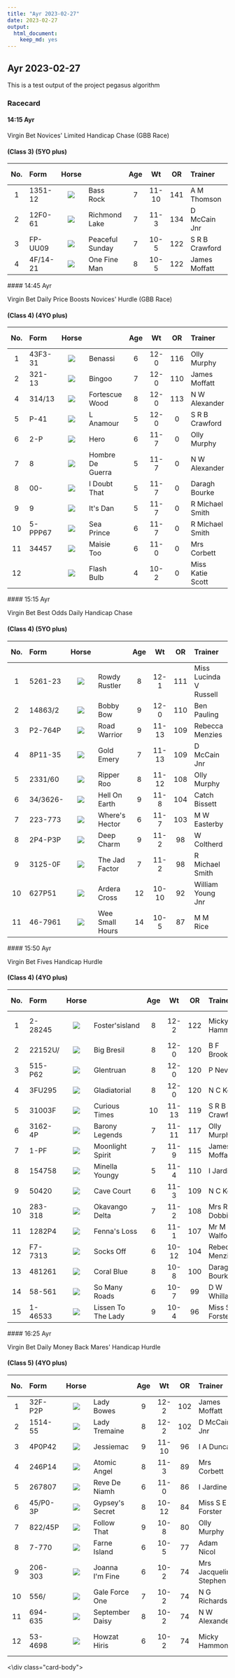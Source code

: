 ```yaml
---
title: "Ayr 2023-02-27"
date: 2023-02-27 
output:
  html_document:
    keep_md: yes
---
```





## Ayr 2023-02-27

This is a test output of the project pegasus algorithm

### Racecard 
<div class="card-body">



####  14:15 Ayr 

Virgin Bet Novices' Limited Handicap Chase (GBB Race) 

#### (Class 3) (5YO plus) 

<table class="racecard table table-hover" style="width: auto !important; margin-left: auto; margin-right: auto;">
 <thead>
  <tr>
   <th style="text-align:center;"> No. </th>
   <th style="text-align:left;"> Form </th>
   <th style="text-align:center;"> Horse </th>
   <th style="text-align:left;">  </th>
   <th style="text-align:center;"> Age </th>
   <th style="text-align:center;"> Wt </th>
   <th style="text-align:center;"> OR </th>
   <th style="text-align:left;"> Trainer </th>
   <th style="text-align:left;"> Jockey </th>
   <th style="text-align:center;"> VDW </th>
   <th style="text-align:center;"> Alt VDW </th>
   <th style="text-align:left;"> Pred Score </th>
   <th style="text-align:center;"> Predicted Position </th>
   <th style="text-align:center;"> Win % </th>
  </tr>
 </thead>
<tbody>
  <tr>
   <td style="text-align:center;width: 65px; "> 1 </td>
   <td style="text-align:left;"> 1351-12 </td>
   <td style="text-align:center;width: 40px; ">  <html><body><img src="https://www.attheraces.com/images/silks/20230227/20230227ayr141501.png?v=2"></body></html>
</td>
   <td style="text-align:left;"> Bass Rock </td>
   <td style="text-align:center;"> 7 </td>
   <td style="text-align:center;"> 11-10 </td>
   <td style="text-align:center;"> 141 </td>
   <td style="text-align:left;"> A M Thomson </td>
   <td style="text-align:left;"> Ryan Mania </td>
   <td style="text-align:center;"> 4 </td>
   <td style="text-align:center;"> 0.58 </td>
   <td style="text-align:left;"> -1.346 </td>
   <td style="text-align:center;"> 3 </td>
   <td style="text-align:center;"> 0.01 </td>
  </tr>
  <tr>
   <td style="text-align:center;width: 65px; "> 2 </td>
   <td style="text-align:left;"> 12F0-61 </td>
   <td style="text-align:center;width: 40px; ">  <html><body><img src="https://www.attheraces.com/images/silks/20230227/20230227ayr141502.png?v=2"></body></html>
</td>
   <td style="text-align:left;"> Richmond Lake </td>
   <td style="text-align:center;"> 7 </td>
   <td style="text-align:center;"> 11-3 </td>
   <td style="text-align:center;"> 134 </td>
   <td style="text-align:left;"> D McCain Jnr </td>
   <td style="text-align:left;"> B S Hughes </td>
   <td style="text-align:center;"> 17 </td>
   <td style="text-align:center;"> 1.46 </td>
   <td style="text-align:left;"> -0.372 </td>
   <td style="text-align:center;"> 4 </td>
   <td style="text-align:center;"> 0.23 </td>
  </tr>
  <tr>
   <td style="text-align:center;width: 65px; "> 3 </td>
   <td style="text-align:left;"> FP-UU09 </td>
   <td style="text-align:center;width: 40px; ">  <html><body><img src="https://www.attheraces.com/images/silks/20230227/20230227ayr141503.png?v=2"></body></html>
</td>
   <td style="text-align:left;"> Peaceful Sunday </td>
   <td style="text-align:center;"> 7 </td>
   <td style="text-align:center;"> 10-5 </td>
   <td style="text-align:center;"> 122 </td>
   <td style="text-align:left;"> S R B Crawford </td>
   <td style="text-align:left;"> Sam Ewing </td>
   <td style="text-align:center;"> 29 </td>
   <td style="text-align:center;"> 4.24 </td>
   <td style="text-align:left;"> -1.529 </td>
   <td style="text-align:center;"> 2 </td>
   <td style="text-align:center;"> 0.36 </td>
  </tr>
  <tr>
   <td style="text-align:center;width: 65px; "> 4 </td>
   <td style="text-align:left;"> 4F/14-21 </td>
   <td style="text-align:center;width: 40px; ">  <html><body><img src="https://www.attheraces.com/images/silks/20230227/20230227ayr141504.png?v=2"></body></html>
</td>
   <td style="text-align:left;"> One Fine Man </td>
   <td style="text-align:center;"> 8 </td>
   <td style="text-align:center;"> 10-5 </td>
   <td style="text-align:center;"> 122 </td>
   <td style="text-align:left;"> James Moffatt </td>
   <td style="text-align:left;"> Charlotte Jones </td>
   <td style="text-align:center;"> 7 </td>
   <td style="text-align:center;"> 0.90 </td>
   <td style="text-align:left;"> -1.618 </td>
   <td style="text-align:center;"> 1 </td>
   <td style="text-align:center;"> 0.40 </td>
  </tr>
</tbody>
</table>
####  14:45 Ayr 

Virgin Bet Daily Price Boosts Novices' Hurdle (GBB Race) 

#### (Class 4) (4YO plus) 

<table class="racecard table table-hover" style="width: auto !important; margin-left: auto; margin-right: auto;">
 <thead>
  <tr>
   <th style="text-align:center;"> No. </th>
   <th style="text-align:left;"> Form </th>
   <th style="text-align:center;"> Horse </th>
   <th style="text-align:left;">  </th>
   <th style="text-align:center;"> Age </th>
   <th style="text-align:center;"> Wt </th>
   <th style="text-align:center;"> OR </th>
   <th style="text-align:left;"> Trainer </th>
   <th style="text-align:left;"> Jockey </th>
   <th style="text-align:center;"> VDW </th>
   <th style="text-align:center;"> Alt VDW </th>
   <th style="text-align:left;"> Pred Score </th>
   <th style="text-align:center;"> Predicted Position </th>
   <th style="text-align:center;"> Win % </th>
  </tr>
 </thead>
<tbody>
  <tr>
   <td style="text-align:center;width: 65px; "> 1 </td>
   <td style="text-align:left;"> 43F3-31 </td>
   <td style="text-align:center;width: 40px; ">  <html><body><img src="https://www.attheraces.com/images/silks/20230227/20230227ayr144501.png?v=2"></body></html>
</td>
   <td style="text-align:left;"> Benassi </td>
   <td style="text-align:center;"> 6 </td>
   <td style="text-align:center;"> 12-0 </td>
   <td style="text-align:center;"> 116 </td>
   <td style="text-align:left;"> Olly Murphy </td>
   <td style="text-align:left;"> Fergus Gregory </td>
   <td style="text-align:center;"> 7 </td>
   <td style="text-align:center;"> 4.89 </td>
   <td style="text-align:left;"> -4.012 </td>
   <td style="text-align:center;"> 1 </td>
   <td style="text-align:center;"> 0.59 </td>
  </tr>
  <tr>
   <td style="text-align:center;width: 65px; "> 2 </td>
   <td style="text-align:left;"> 321-13 </td>
   <td style="text-align:center;width: 40px; ">  <html><body><img src="https://www.attheraces.com/images/silks/20230227/20230227ayr144502.png?v=2"></body></html>
</td>
   <td style="text-align:left;"> Bingoo </td>
   <td style="text-align:center;"> 7 </td>
   <td style="text-align:center;"> 12-0 </td>
   <td style="text-align:center;"> 110 </td>
   <td style="text-align:left;"> James Moffatt </td>
   <td style="text-align:left;"> Charlotte Jones </td>
   <td style="text-align:center;"> 5 </td>
   <td style="text-align:center;"> 1.30 </td>
   <td style="text-align:left;"> -3.582 </td>
   <td style="text-align:center;"> 2 </td>
   <td style="text-align:center;"> 0.29 </td>
  </tr>
  <tr>
   <td style="text-align:center;width: 65px; "> 4 </td>
   <td style="text-align:left;"> 314/13 </td>
   <td style="text-align:center;width: 40px; ">  <html><body><img src="https://www.attheraces.com/images/silks/20230227/20230227ayr144504.png?v=2"></body></html>
</td>
   <td style="text-align:left;"> Fortescue Wood </td>
   <td style="text-align:center;"> 8 </td>
   <td style="text-align:center;"> 12-0 </td>
   <td style="text-align:center;"> 113 </td>
   <td style="text-align:left;"> N W Alexander </td>
   <td style="text-align:left;"> Bruce Lynn </td>
   <td style="text-align:center;"> 8 </td>
   <td style="text-align:center;"> 2.06 </td>
   <td style="text-align:left;"> -2.352 </td>
   <td style="text-align:center;"> 7 </td>
   <td style="text-align:center;"> 0.00 </td>
  </tr>
  <tr>
   <td style="text-align:center;width: 65px; "> 5 </td>
   <td style="text-align:left;"> P-41 </td>
   <td style="text-align:center;width: 40px; ">  <html><body><img src="https://www.attheraces.com/images/silks/20230227/20230227ayr144505.png?v=2"></body></html>
</td>
   <td style="text-align:left;"> L Anamour </td>
   <td style="text-align:center;"> 5 </td>
   <td style="text-align:center;"> 12-0 </td>
   <td style="text-align:center;"> 0 </td>
   <td style="text-align:left;"> S R B Crawford </td>
   <td style="text-align:left;"> D A Jacob </td>
   <td style="text-align:center;"> 15 </td>
   <td style="text-align:center;"> 8.40 </td>
   <td style="text-align:left;"> -3.288 </td>
   <td style="text-align:center;"> 3 </td>
   <td style="text-align:center;"> 0.09 </td>
  </tr>
  <tr>
   <td style="text-align:center;width: 65px; "> 6 </td>
   <td style="text-align:left;"> 2-P </td>
   <td style="text-align:center;width: 40px; ">  <html><body><img src="https://www.attheraces.com/images/silks/20230227/20230227ayr144506.png?v=2"></body></html>
</td>
   <td style="text-align:left;"> Hero </td>
   <td style="text-align:center;"> 6 </td>
   <td style="text-align:center;"> 11-7 </td>
   <td style="text-align:center;"> 0 </td>
   <td style="text-align:left;"> Olly Murphy </td>
   <td style="text-align:left;"> S Bowen </td>
   <td style="text-align:center;"> 18 </td>
   <td style="text-align:center;"> 4.03 </td>
   <td style="text-align:left;"> -3.127 </td>
   <td style="text-align:center;"> 4 </td>
   <td style="text-align:center;"> 0.00 </td>
  </tr>
  <tr>
   <td style="text-align:center;width: 65px; "> 7 </td>
   <td style="text-align:left;"> 8 </td>
   <td style="text-align:center;width: 40px; ">  <html><body><img src="https://www.attheraces.com/images/silks/20230227/20230227ayr144507.png?v=2"></body></html>
</td>
   <td style="text-align:left;"> Hombre De Guerra </td>
   <td style="text-align:center;"> 5 </td>
   <td style="text-align:center;"> 11-7 </td>
   <td style="text-align:center;"> 0 </td>
   <td style="text-align:left;"> N W Alexander </td>
   <td style="text-align:left;"> C O'Farrell </td>
   <td style="text-align:center;"> 24 </td>
   <td style="text-align:center;"> 3.67 </td>
   <td style="text-align:left;"> -1.367 </td>
   <td style="text-align:center;"> 10 </td>
   <td style="text-align:center;"> 0.00 </td>
  </tr>
  <tr>
   <td style="text-align:center;width: 65px; "> 8 </td>
   <td style="text-align:left;"> 00- </td>
   <td style="text-align:center;width: 40px; ">  <html><body><img src="https://www.attheraces.com/images/silks/20230227/20230227ayr144508.png?v=2"></body></html>
</td>
   <td style="text-align:left;"> I Doubt That </td>
   <td style="text-align:center;"> 5 </td>
   <td style="text-align:center;"> 11-7 </td>
   <td style="text-align:center;"> 0 </td>
   <td style="text-align:left;"> Daragh Bourke </td>
   <td style="text-align:left;"> Craig Nichol </td>
   <td style="text-align:center;"> 30 </td>
   <td style="text-align:center;"> 2.76 </td>
   <td style="text-align:left;"> -2.725 </td>
   <td style="text-align:center;"> 5 </td>
   <td style="text-align:center;"> 0.00 </td>
  </tr>
  <tr>
   <td style="text-align:center;width: 65px; "> 9 </td>
   <td style="text-align:left;"> 9 </td>
   <td style="text-align:center;width: 40px; ">  <html><body><img src="https://www.attheraces.com/images/silks/20230227/20230227ayr144509.png?v=2"></body></html>
</td>
   <td style="text-align:left;"> It's Dan </td>
   <td style="text-align:center;"> 5 </td>
   <td style="text-align:center;"> 11-7 </td>
   <td style="text-align:center;"> 0 </td>
   <td style="text-align:left;"> R Michael Smith </td>
   <td style="text-align:left;"> Ryan Mania </td>
   <td style="text-align:center;"> 27 </td>
   <td style="text-align:center;"> 3.41 </td>
   <td style="text-align:left;"> -2.606 </td>
   <td style="text-align:center;"> 6 </td>
   <td style="text-align:center;"> 0.03 </td>
  </tr>
  <tr>
   <td style="text-align:center;width: 65px; "> 10 </td>
   <td style="text-align:left;"> 5-PPP67 </td>
   <td style="text-align:center;width: 40px; ">  <html><body><img src="https://www.attheraces.com/images/silks/20230227/20230227ayr144510.png?v=2"></body></html>
</td>
   <td style="text-align:left;"> Sea Prince </td>
   <td style="text-align:center;"> 6 </td>
   <td style="text-align:center;"> 11-7 </td>
   <td style="text-align:center;"> 0 </td>
   <td style="text-align:left;"> R Michael Smith </td>
   <td style="text-align:left;"> William Shanahan </td>
   <td style="text-align:center;"> 23 </td>
   <td style="text-align:center;"> 16.79 </td>
   <td style="text-align:left;"> -1.777 </td>
   <td style="text-align:center;"> 8 </td>
   <td style="text-align:center;"> 0.00 </td>
  </tr>
  <tr>
   <td style="text-align:center;width: 65px; "> 11 </td>
   <td style="text-align:left;"> 34457 </td>
   <td style="text-align:center;width: 40px; ">  <html><body><img src="https://www.attheraces.com/images/silks/20230227/20230227ayr144511.png?v=2"></body></html>
</td>
   <td style="text-align:left;"> Maisie Too </td>
   <td style="text-align:center;"> 6 </td>
   <td style="text-align:center;"> 11-0 </td>
   <td style="text-align:center;"> 0 </td>
   <td style="text-align:left;"> Mrs Corbett </td>
   <td style="text-align:left;"> D B Hurst </td>
   <td style="text-align:center;"> 16 </td>
   <td style="text-align:center;"> 4.81 </td>
   <td style="text-align:left;"> -1.468 </td>
   <td style="text-align:center;"> 9 </td>
   <td style="text-align:center;"> 0.00 </td>
  </tr>
  <tr>
   <td style="text-align:center;width: 65px; "> 12 </td>
   <td style="text-align:left;">  </td>
   <td style="text-align:center;width: 40px; ">  <html><body><img src="https://www.attheraces.com/images/silks/20230227/20230227ayr144512.png?v=2"></body></html>
</td>
   <td style="text-align:left;"> Flash Bulb </td>
   <td style="text-align:center;"> 4 </td>
   <td style="text-align:center;"> 10-2 </td>
   <td style="text-align:center;"> 0 </td>
   <td style="text-align:left;"> Miss Katie Scott </td>
   <td style="text-align:left;"> S Mulqueen </td>
   <td style="text-align:center;"> 100 </td>
   <td style="text-align:center;"> 3.12 </td>
   <td style="text-align:left;"> -0.930 </td>
   <td style="text-align:center;"> 11 </td>
   <td style="text-align:center;"> 0.00 </td>
  </tr>
</tbody>
</table>
####  15:15 Ayr 

Virgin Bet Best Odds Daily Handicap Chase 

#### (Class 4) (5YO plus) 

<table class="racecard table table-hover" style="width: auto !important; margin-left: auto; margin-right: auto;">
 <thead>
  <tr>
   <th style="text-align:center;"> No. </th>
   <th style="text-align:left;"> Form </th>
   <th style="text-align:center;"> Horse </th>
   <th style="text-align:left;">  </th>
   <th style="text-align:center;"> Age </th>
   <th style="text-align:center;"> Wt </th>
   <th style="text-align:center;"> OR </th>
   <th style="text-align:left;"> Trainer </th>
   <th style="text-align:left;"> Jockey </th>
   <th style="text-align:center;"> VDW </th>
   <th style="text-align:center;"> Alt VDW </th>
   <th style="text-align:left;"> Pred Score </th>
   <th style="text-align:center;"> Predicted Position </th>
   <th style="text-align:center;"> Win % </th>
  </tr>
 </thead>
<tbody>
  <tr>
   <td style="text-align:center;width: 65px; "> 1 </td>
   <td style="text-align:left;"> 5261-23 </td>
   <td style="text-align:center;width: 40px; ">  <html><body><img src="https://www.attheraces.com/images/silks/20230227/20230227ayr151501.png?v=2"></body></html>
</td>
   <td style="text-align:left;"> Rowdy Rustler </td>
   <td style="text-align:center;"> 8 </td>
   <td style="text-align:center;"> 12-1 </td>
   <td style="text-align:center;"> 111 </td>
   <td style="text-align:left;"> Miss Lucinda V Russell </td>
   <td style="text-align:left;"> D R Fox </td>
   <td style="text-align:center;"> 6 </td>
   <td style="text-align:center;"> 0.99 </td>
   <td style="text-align:left;"> -1.458 </td>
   <td style="text-align:center;"> 7 </td>
   <td style="text-align:center;"> 0.10 </td>
  </tr>
  <tr>
   <td style="text-align:center;width: 65px; "> 2 </td>
   <td style="text-align:left;"> 14863/2 </td>
   <td style="text-align:center;width: 40px; ">  <html><body><img src="https://www.attheraces.com/images/silks/20230227/20230227ayr151502.png?v=2"></body></html>
</td>
   <td style="text-align:left;"> Bobby Bow </td>
   <td style="text-align:center;"> 9 </td>
   <td style="text-align:center;"> 12-0 </td>
   <td style="text-align:center;"> 110 </td>
   <td style="text-align:left;"> Ben Pauling </td>
   <td style="text-align:left;"> Luca Morgan </td>
   <td style="text-align:center;"> 11 </td>
   <td style="text-align:center;"> 2.91 </td>
   <td style="text-align:left;"> -1.147 </td>
   <td style="text-align:center;"> 8 </td>
   <td style="text-align:center;"> 0.11 </td>
  </tr>
  <tr>
   <td style="text-align:center;width: 65px; "> 3 </td>
   <td style="text-align:left;"> P2-764P </td>
   <td style="text-align:center;width: 40px; ">  <html><body><img src="https://www.attheraces.com/images/silks/20230227/20230227ayr151503.png?v=2"></body></html>
</td>
   <td style="text-align:left;"> Road Warrior </td>
   <td style="text-align:center;"> 9 </td>
   <td style="text-align:center;"> 11-13 </td>
   <td style="text-align:center;"> 109 </td>
   <td style="text-align:left;"> Rebecca Menzies </td>
   <td style="text-align:left;"> Ross Chapman </td>
   <td style="text-align:center;"> 20 </td>
   <td style="text-align:center;"> 2.08 </td>
   <td style="text-align:left;"> -0.732 </td>
   <td style="text-align:center;"> 9 </td>
   <td style="text-align:center;"> 0.00 </td>
  </tr>
  <tr>
   <td style="text-align:center;width: 65px; "> 4 </td>
   <td style="text-align:left;"> 8P11-35 </td>
   <td style="text-align:center;width: 40px; ">  <html><body><img src="https://www.attheraces.com/images/silks/20230227/20230227ayr151504.png?v=2"></body></html>
</td>
   <td style="text-align:left;"> Gold Emery </td>
   <td style="text-align:center;"> 7 </td>
   <td style="text-align:center;"> 11-13 </td>
   <td style="text-align:center;"> 109 </td>
   <td style="text-align:left;"> D McCain Jnr </td>
   <td style="text-align:left;"> B S Hughes </td>
   <td style="text-align:center;"> 9 </td>
   <td style="text-align:center;"> 1.56 </td>
   <td style="text-align:left;"> -1.580 </td>
   <td style="text-align:center;"> 6 </td>
   <td style="text-align:center;"> 0.00 </td>
  </tr>
  <tr>
   <td style="text-align:center;width: 65px; "> 5 </td>
   <td style="text-align:left;"> 2331/60 </td>
   <td style="text-align:center;width: 40px; ">  <html><body><img src="https://www.attheraces.com/images/silks/20230227/20230227ayr151505.png?v=2"></body></html>
</td>
   <td style="text-align:left;"> Ripper Roo </td>
   <td style="text-align:center;"> 8 </td>
   <td style="text-align:center;"> 11-12 </td>
   <td style="text-align:center;"> 108 </td>
   <td style="text-align:left;"> Olly Murphy </td>
   <td style="text-align:left;"> S Bowen </td>
   <td style="text-align:center;"> 17 </td>
   <td style="text-align:center;"> 2.17 </td>
   <td style="text-align:left;"> -1.828 </td>
   <td style="text-align:center;"> 4 </td>
   <td style="text-align:center;"> 0.45 </td>
  </tr>
  <tr>
   <td style="text-align:center;width: 65px; "> 6 </td>
   <td style="text-align:left;"> 34/3626- </td>
   <td style="text-align:center;width: 40px; ">  <html><body><img src="https://www.attheraces.com/images/silks/20230227/20230227ayr151506.png?v=2"></body></html>
</td>
   <td style="text-align:left;"> Hell On Earth </td>
   <td style="text-align:center;"> 9 </td>
   <td style="text-align:center;"> 11-8 </td>
   <td style="text-align:center;"> 104 </td>
   <td style="text-align:left;"> Catch Bissett </td>
   <td style="text-align:left;"> Bruce Lynn </td>
   <td style="text-align:center;"> 14 </td>
   <td style="text-align:center;"> 9.06 </td>
   <td style="text-align:left;"> 0.244 </td>
   <td style="text-align:center;"> 11 </td>
   <td style="text-align:center;"> 0.00 </td>
  </tr>
  <tr>
   <td style="text-align:center;width: 65px; "> 7 </td>
   <td style="text-align:left;"> 223-773 </td>
   <td style="text-align:center;width: 40px; ">  <html><body><img src="https://www.attheraces.com/images/silks/20230227/20230227ayr151507.png?v=2"></body></html>
</td>
   <td style="text-align:left;"> Where's Hector </td>
   <td style="text-align:center;"> 6 </td>
   <td style="text-align:center;"> 11-7 </td>
   <td style="text-align:center;"> 103 </td>
   <td style="text-align:left;"> M W Easterby </td>
   <td style="text-align:left;"> C O'Farrell </td>
   <td style="text-align:center;"> 17 </td>
   <td style="text-align:center;"> 4.27 </td>
   <td style="text-align:left;"> -2.413 </td>
   <td style="text-align:center;"> 2 </td>
   <td style="text-align:center;"> 0.12 </td>
  </tr>
  <tr>
   <td style="text-align:center;width: 65px; "> 8 </td>
   <td style="text-align:left;"> 2P4-P3P </td>
   <td style="text-align:center;width: 40px; ">  <html><body><img src="https://www.attheraces.com/images/silks/20230227/20230227ayr151508.png?v=2"></body></html>
</td>
   <td style="text-align:left;"> Deep Charm </td>
   <td style="text-align:center;"> 9 </td>
   <td style="text-align:center;"> 11-2 </td>
   <td style="text-align:center;"> 98 </td>
   <td style="text-align:left;"> W Coltherd </td>
   <td style="text-align:left;"> Sam Coltherd </td>
   <td style="text-align:center;"> 23 </td>
   <td style="text-align:center;"> 3.74 </td>
   <td style="text-align:left;"> -1.611 </td>
   <td style="text-align:center;"> 5 </td>
   <td style="text-align:center;"> 0.00 </td>
  </tr>
  <tr>
   <td style="text-align:center;width: 65px; "> 9 </td>
   <td style="text-align:left;"> 3125-0F </td>
   <td style="text-align:center;width: 40px; ">  <html><body><img src="https://www.attheraces.com/images/silks/20230227/20230227ayr151509.png?v=2"></body></html>
</td>
   <td style="text-align:left;"> The Jad Factor </td>
   <td style="text-align:center;"> 7 </td>
   <td style="text-align:center;"> 11-2 </td>
   <td style="text-align:center;"> 98 </td>
   <td style="text-align:left;"> R Michael Smith </td>
   <td style="text-align:left;"> Ryan Mania </td>
   <td style="text-align:center;"> 25 </td>
   <td style="text-align:center;"> 8.18 </td>
   <td style="text-align:left;"> -3.311 </td>
   <td style="text-align:center;"> 1 </td>
   <td style="text-align:center;"> 0.21 </td>
  </tr>
  <tr>
   <td style="text-align:center;width: 65px; "> 10 </td>
   <td style="text-align:left;"> 627P51 </td>
   <td style="text-align:center;width: 40px; ">  <html><body><img src="https://www.attheraces.com/images/silks/20230227/20230227ayr151510.png?v=2"></body></html>
</td>
   <td style="text-align:left;"> Ardera Cross </td>
   <td style="text-align:center;"> 12 </td>
   <td style="text-align:center;"> 10-10 </td>
   <td style="text-align:center;"> 92 </td>
   <td style="text-align:left;"> William Young Jnr </td>
   <td style="text-align:left;"> Sean Quinlan </td>
   <td style="text-align:center;"> 16 </td>
   <td style="text-align:center;"> 3.63 </td>
   <td style="text-align:left;"> -0.277 </td>
   <td style="text-align:center;"> 10 </td>
   <td style="text-align:center;"> 0.01 </td>
  </tr>
  <tr>
   <td style="text-align:center;width: 65px; "> 11 </td>
   <td style="text-align:left;"> 46-7961 </td>
   <td style="text-align:center;width: 40px; ">  <html><body><img src="https://www.attheraces.com/images/silks/20230227/20230227ayr151511.png?v=2"></body></html>
</td>
   <td style="text-align:left;"> Wee Small Hours </td>
   <td style="text-align:center;"> 14 </td>
   <td style="text-align:center;"> 10-5 </td>
   <td style="text-align:center;"> 87 </td>
   <td style="text-align:left;"> M M Rice </td>
   <td style="text-align:left;"> Jonathon Bewley </td>
   <td style="text-align:center;"> 16 </td>
   <td style="text-align:center;"> 3.07 </td>
   <td style="text-align:left;"> -2.147 </td>
   <td style="text-align:center;"> 3 </td>
   <td style="text-align:center;"> 0.00 </td>
  </tr>
</tbody>
</table>
####  15:50 Ayr 

Virgin Bet Fives Handicap Hurdle 

#### (Class 4) (4YO plus) 

<table class="racecard table table-hover" style="width: auto !important; margin-left: auto; margin-right: auto;">
 <thead>
  <tr>
   <th style="text-align:center;"> No. </th>
   <th style="text-align:left;"> Form </th>
   <th style="text-align:center;"> Horse </th>
   <th style="text-align:left;">  </th>
   <th style="text-align:center;"> Age </th>
   <th style="text-align:center;"> Wt </th>
   <th style="text-align:center;"> OR </th>
   <th style="text-align:left;"> Trainer </th>
   <th style="text-align:left;"> Jockey </th>
   <th style="text-align:center;"> VDW </th>
   <th style="text-align:center;"> Alt VDW </th>
   <th style="text-align:left;"> Pred Score </th>
   <th style="text-align:center;"> Predicted Position </th>
   <th style="text-align:center;"> Win % </th>
  </tr>
 </thead>
<tbody>
  <tr>
   <td style="text-align:center;width: 65px; "> 1 </td>
   <td style="text-align:left;"> 2-28245 </td>
   <td style="text-align:center;width: 40px; ">  <html><body><img src="https://www.attheraces.com/images/silks/20230227/20230227ayr155001.png?v=2"></body></html>
</td>
   <td style="text-align:left;"> Foster'sisland </td>
   <td style="text-align:center;"> 8 </td>
   <td style="text-align:center;"> 12-2 </td>
   <td style="text-align:center;"> 122 </td>
   <td style="text-align:left;"> Micky Hammond </td>
   <td style="text-align:left;"> Joshua Thompson (10) </td>
   <td style="text-align:center;"> 11 </td>
   <td style="text-align:center;"> 1.33 </td>
   <td style="text-align:left;"> -1.443 </td>
   <td style="text-align:center;"> 9 </td>
   <td style="text-align:center;"> 0.00 </td>
  </tr>
  <tr>
   <td style="text-align:center;width: 65px; "> 2 </td>
   <td style="text-align:left;"> 22152U/ </td>
   <td style="text-align:center;width: 40px; ">  <html><body><img src="https://www.attheraces.com/images/silks/20230227/20230227ayr155002.png?v=2"></body></html>
</td>
   <td style="text-align:left;"> Big Bresil </td>
   <td style="text-align:center;"> 8 </td>
   <td style="text-align:center;"> 12-0 </td>
   <td style="text-align:center;"> 120 </td>
   <td style="text-align:left;"> B F Brookhouse </td>
   <td style="text-align:left;"> Jack Quinlan </td>
   <td style="text-align:center;"> 17 </td>
   <td style="text-align:center;"> 8.52 </td>
   <td style="text-align:left;"> 0.784 </td>
   <td style="text-align:center;"> 15 </td>
   <td style="text-align:center;"> 0.00 </td>
  </tr>
  <tr>
   <td style="text-align:center;width: 65px; "> 3 </td>
   <td style="text-align:left;"> 515-P62 </td>
   <td style="text-align:center;width: 40px; ">  <html><body><img src="https://www.attheraces.com/images/silks/20230227/20230227ayr155003.png?v=2"></body></html>
</td>
   <td style="text-align:left;"> Glentruan </td>
   <td style="text-align:center;"> 8 </td>
   <td style="text-align:center;"> 12-0 </td>
   <td style="text-align:center;"> 120 </td>
   <td style="text-align:left;"> P Neville </td>
   <td style="text-align:left;"> G Sheehan </td>
   <td style="text-align:center;"> 18 </td>
   <td style="text-align:center;"> 2.94 </td>
   <td style="text-align:left;"> -1.178 </td>
   <td style="text-align:center;"> 10 </td>
   <td style="text-align:center;"> 0.00 </td>
  </tr>
  <tr>
   <td style="text-align:center;width: 65px; "> 4 </td>
   <td style="text-align:left;"> 3FU295 </td>
   <td style="text-align:center;width: 40px; ">  <html><body><img src="https://www.attheraces.com/images/silks/20230227/20230227ayr155004.png?v=2"></body></html>
</td>
   <td style="text-align:left;"> Gladiatorial </td>
   <td style="text-align:center;"> 8 </td>
   <td style="text-align:center;"> 12-0 </td>
   <td style="text-align:center;"> 120 </td>
   <td style="text-align:left;"> N C Kelly </td>
   <td style="text-align:left;"> Mr O McGill </td>
   <td style="text-align:center;"> 16 </td>
   <td style="text-align:center;"> 2.66 </td>
   <td style="text-align:left;"> -0.118 </td>
   <td style="text-align:center;"> 13 </td>
   <td style="text-align:center;"> 0.00 </td>
  </tr>
  <tr>
   <td style="text-align:center;width: 65px; "> 5 </td>
   <td style="text-align:left;"> 31003F </td>
   <td style="text-align:center;width: 40px; ">  <html><body><img src="https://www.attheraces.com/images/silks/20230227/20230227ayr155005.png?v=2"></body></html>
</td>
   <td style="text-align:left;"> Curious Times </td>
   <td style="text-align:center;"> 10 </td>
   <td style="text-align:center;"> 11-13 </td>
   <td style="text-align:center;"> 119 </td>
   <td style="text-align:left;"> S R B Crawford </td>
   <td style="text-align:left;"> Sam Ewing </td>
   <td style="text-align:center;"> 23 </td>
   <td style="text-align:center;"> 2.06 </td>
   <td style="text-align:left;"> -0.281 </td>
   <td style="text-align:center;"> 12 </td>
   <td style="text-align:center;"> 0.01 </td>
  </tr>
  <tr>
   <td style="text-align:center;width: 65px; "> 6 </td>
   <td style="text-align:left;"> 3162-4P </td>
   <td style="text-align:center;width: 40px; ">  <html><body><img src="https://www.attheraces.com/images/silks/20230227/20230227ayr155006.png?v=2"></body></html>
</td>
   <td style="text-align:left;"> Barony Legends </td>
   <td style="text-align:center;"> 7 </td>
   <td style="text-align:center;"> 11-11 </td>
   <td style="text-align:center;"> 117 </td>
   <td style="text-align:left;"> Olly Murphy </td>
   <td style="text-align:left;"> S Bowen </td>
   <td style="text-align:center;"> 16 </td>
   <td style="text-align:center;"> 1.97 </td>
   <td style="text-align:left;"> -1.764 </td>
   <td style="text-align:center;"> 5 </td>
   <td style="text-align:center;"> 0.03 </td>
  </tr>
  <tr>
   <td style="text-align:center;width: 65px; "> 7 </td>
   <td style="text-align:left;"> 1-PF </td>
   <td style="text-align:center;width: 40px; ">  <html><body><img src="https://www.attheraces.com/images/silks/20230227/20230227ayr155007.png?v=2"></body></html>
</td>
   <td style="text-align:left;"> Moonlight Spirit </td>
   <td style="text-align:center;"> 7 </td>
   <td style="text-align:center;"> 11-9 </td>
   <td style="text-align:center;"> 115 </td>
   <td style="text-align:left;"> James Moffatt </td>
   <td style="text-align:left;"> Charlotte Jones </td>
   <td style="text-align:center;"> 21 </td>
   <td style="text-align:center;"> 2.28 </td>
   <td style="text-align:left;"> -2.513 </td>
   <td style="text-align:center;"> 3 </td>
   <td style="text-align:center;"> 0.00 </td>
  </tr>
  <tr>
   <td style="text-align:center;width: 65px; "> 8 </td>
   <td style="text-align:left;"> 154758 </td>
   <td style="text-align:center;width: 40px; ">  <html><body><img src="https://www.attheraces.com/images/silks/20230227/20230227ayr155008.png?v=2"></body></html>
</td>
   <td style="text-align:left;"> Minella Youngy </td>
   <td style="text-align:center;"> 5 </td>
   <td style="text-align:center;"> 11-4 </td>
   <td style="text-align:center;"> 110 </td>
   <td style="text-align:left;"> I Jardine </td>
   <td style="text-align:left;"> Nathan Moscrop </td>
   <td style="text-align:center;"> 20 </td>
   <td style="text-align:center;"> 4.31 </td>
   <td style="text-align:left;"> -1.661 </td>
   <td style="text-align:center;"> 6 </td>
   <td style="text-align:center;"> 0.00 </td>
  </tr>
  <tr>
   <td style="text-align:center;width: 65px; "> 9 </td>
   <td style="text-align:left;"> 50420 </td>
   <td style="text-align:center;width: 40px; ">  <html><body><img src="https://www.attheraces.com/images/silks/20230227/20230227ayr155009.png?v=2"></body></html>
</td>
   <td style="text-align:left;"> Cave Court </td>
   <td style="text-align:center;"> 6 </td>
   <td style="text-align:center;"> 11-3 </td>
   <td style="text-align:center;"> 109 </td>
   <td style="text-align:left;"> N C Kelly </td>
   <td style="text-align:left;"> D A Jacob </td>
   <td style="text-align:center;"> 16 </td>
   <td style="text-align:center;"> 5.68 </td>
   <td style="text-align:left;"> -1.538 </td>
   <td style="text-align:center;"> 8 </td>
   <td style="text-align:center;"> 0.12 </td>
  </tr>
  <tr>
   <td style="text-align:center;width: 65px; "> 10 </td>
   <td style="text-align:left;"> 283-318 </td>
   <td style="text-align:center;width: 40px; ">  <html><body><img src="https://www.attheraces.com/images/silks/20230227/20230227ayr155010.png?v=2"></body></html>
</td>
   <td style="text-align:left;"> Okavango Delta </td>
   <td style="text-align:center;"> 7 </td>
   <td style="text-align:center;"> 11-2 </td>
   <td style="text-align:center;"> 108 </td>
   <td style="text-align:left;"> Mrs R Dobbin </td>
   <td style="text-align:left;"> Dylan Johnston </td>
   <td style="text-align:center;"> 12 </td>
   <td style="text-align:center;"> 2.74 </td>
   <td style="text-align:left;"> -1.607 </td>
   <td style="text-align:center;"> 7 </td>
   <td style="text-align:center;"> 0.02 </td>
  </tr>
  <tr>
   <td style="text-align:center;width: 65px; "> 11 </td>
   <td style="text-align:left;"> 1282P4 </td>
   <td style="text-align:center;width: 40px; ">  <html><body><img src="https://www.attheraces.com/images/silks/20230227/20230227ayr155011.png?v=2"></body></html>
</td>
   <td style="text-align:left;"> Fenna's Loss </td>
   <td style="text-align:center;"> 6 </td>
   <td style="text-align:center;"> 11-1 </td>
   <td style="text-align:center;"> 107 </td>
   <td style="text-align:left;"> Mr M T Walford </td>
   <td style="text-align:left;"> Jamie Hamilton </td>
   <td style="text-align:center;"> 16 </td>
   <td style="text-align:center;"> 4.31 </td>
   <td style="text-align:left;"> -3.165 </td>
   <td style="text-align:center;"> 2 </td>
   <td style="text-align:center;"> 0.70 </td>
  </tr>
  <tr>
   <td style="text-align:center;width: 65px; "> 12 </td>
   <td style="text-align:left;"> F7-7313 </td>
   <td style="text-align:center;width: 40px; ">  <html><body><img src="https://www.attheraces.com/images/silks/20230227/20230227ayr155012.png?v=2"></body></html>
</td>
   <td style="text-align:left;"> Socks Off </td>
   <td style="text-align:center;"> 6 </td>
   <td style="text-align:center;"> 10-12 </td>
   <td style="text-align:center;"> 104 </td>
   <td style="text-align:left;"> Rebecca Menzies </td>
   <td style="text-align:left;"> Aaron Anderson </td>
   <td style="text-align:center;"> 7 </td>
   <td style="text-align:center;"> 1.56 </td>
   <td style="text-align:left;"> -2.203 </td>
   <td style="text-align:center;"> 4 </td>
   <td style="text-align:center;"> 0.00 </td>
  </tr>
  <tr>
   <td style="text-align:center;width: 65px; "> 13 </td>
   <td style="text-align:left;"> 481261 </td>
   <td style="text-align:center;width: 40px; ">  <html><body><img src="https://www.attheraces.com/images/silks/20230227/20230227ayr155013.png?v=2"></body></html>
</td>
   <td style="text-align:left;"> Coral Blue </td>
   <td style="text-align:center;"> 8 </td>
   <td style="text-align:center;"> 10-8 </td>
   <td style="text-align:center;"> 100 </td>
   <td style="text-align:left;"> Daragh Bourke </td>
   <td style="text-align:left;"> B S Hughes </td>
   <td style="text-align:center;"> 9 </td>
   <td style="text-align:center;"> 2.08 </td>
   <td style="text-align:left;"> -0.445 </td>
   <td style="text-align:center;"> 11 </td>
   <td style="text-align:center;"> 0.00 </td>
  </tr>
  <tr>
   <td style="text-align:center;width: 65px; "> 14 </td>
   <td style="text-align:left;"> 58-561 </td>
   <td style="text-align:center;width: 40px; ">  <html><body><img src="https://www.attheraces.com/images/silks/20230227/20230227ayr155014.png?v=2"></body></html>
</td>
   <td style="text-align:left;"> So Many Roads </td>
   <td style="text-align:center;"> 6 </td>
   <td style="text-align:center;"> 10-7 </td>
   <td style="text-align:center;"> 99 </td>
   <td style="text-align:left;"> D W Whillans </td>
   <td style="text-align:left;"> Craig Nichol </td>
   <td style="text-align:center;"> 12 </td>
   <td style="text-align:center;"> 2.54 </td>
   <td style="text-align:left;"> -0.075 </td>
   <td style="text-align:center;"> 14 </td>
   <td style="text-align:center;"> 0.00 </td>
  </tr>
  <tr>
   <td style="text-align:center;width: 65px; "> 15 </td>
   <td style="text-align:left;"> 1-46533 </td>
   <td style="text-align:center;width: 40px; ">  <html><body><img src="https://www.attheraces.com/images/silks/20230227/20230227ayr155015.png?v=2"></body></html>
</td>
   <td style="text-align:left;"> Lissen To The Lady </td>
   <td style="text-align:center;"> 9 </td>
   <td style="text-align:center;"> 10-4 </td>
   <td style="text-align:center;"> 96 </td>
   <td style="text-align:left;"> Miss S E Forster </td>
   <td style="text-align:left;"> P W Wadge </td>
   <td style="text-align:center;"> 11 </td>
   <td style="text-align:center;"> 2.12 </td>
   <td style="text-align:left;"> -3.630 </td>
   <td style="text-align:center;"> 1 </td>
   <td style="text-align:center;"> 0.12 </td>
  </tr>
</tbody>
</table>
####  16:25 Ayr 

Virgin Bet Daily Money Back Mares' Handicap Hurdle 

#### (Class 5) (4YO plus) 

<table class="racecard table table-hover" style="width: auto !important; margin-left: auto; margin-right: auto;">
 <thead>
  <tr>
   <th style="text-align:center;"> No. </th>
   <th style="text-align:left;"> Form </th>
   <th style="text-align:center;"> Horse </th>
   <th style="text-align:left;">  </th>
   <th style="text-align:center;"> Age </th>
   <th style="text-align:center;"> Wt </th>
   <th style="text-align:center;"> OR </th>
   <th style="text-align:left;"> Trainer </th>
   <th style="text-align:left;"> Jockey </th>
   <th style="text-align:center;"> VDW </th>
   <th style="text-align:center;"> Alt VDW </th>
   <th style="text-align:left;"> Pred Score </th>
   <th style="text-align:center;"> Predicted Position </th>
   <th style="text-align:center;"> Win % </th>
  </tr>
 </thead>
<tbody>
  <tr>
   <td style="text-align:center;width: 65px; "> 1 </td>
   <td style="text-align:left;"> 32F-P2P </td>
   <td style="text-align:center;width: 40px; ">  <html><body><img src="https://www.attheraces.com/images/silks/20230227/20230227ayr162501.png?v=2"></body></html>
</td>
   <td style="text-align:left;"> Lady Bowes </td>
   <td style="text-align:center;"> 9 </td>
   <td style="text-align:center;"> 12-2 </td>
   <td style="text-align:center;"> 102 </td>
   <td style="text-align:left;"> James Moffatt </td>
   <td style="text-align:left;"> William Shanahan </td>
   <td style="text-align:center;"> 22 </td>
   <td style="text-align:center;"> 3.96 </td>
   <td style="text-align:left;"> -1.697 </td>
   <td style="text-align:center;"> 8 </td>
   <td style="text-align:center;"> 0.00 </td>
  </tr>
  <tr>
   <td style="text-align:center;width: 65px; "> 2 </td>
   <td style="text-align:left;"> 1514-55 </td>
   <td style="text-align:center;width: 40px; ">  <html><body><img src="https://www.attheraces.com/images/silks/20230227/20230227ayr162502.png?v=2"></body></html>
</td>
   <td style="text-align:left;"> Lady Tremaine </td>
   <td style="text-align:center;"> 8 </td>
   <td style="text-align:center;"> 12-2 </td>
   <td style="text-align:center;"> 102 </td>
   <td style="text-align:left;"> D McCain Jnr </td>
   <td style="text-align:left;"> Charlie Maggs (10) </td>
   <td style="text-align:center;"> 14 </td>
   <td style="text-align:center;"> 2.35 </td>
   <td style="text-align:left;"> -1.045 </td>
   <td style="text-align:center;"> 12 </td>
   <td style="text-align:center;"> 0.00 </td>
  </tr>
  <tr>
   <td style="text-align:center;width: 65px; "> 3 </td>
   <td style="text-align:left;"> 4P0P42 </td>
   <td style="text-align:center;width: 40px; ">  <html><body><img src="https://www.attheraces.com/images/silks/20230227/20230227ayr162503.png?v=2"></body></html>
</td>
   <td style="text-align:left;"> Jessiemac </td>
   <td style="text-align:center;"> 9 </td>
   <td style="text-align:center;"> 11-10 </td>
   <td style="text-align:center;"> 96 </td>
   <td style="text-align:left;"> I A Duncan </td>
   <td style="text-align:left;"> P W Wadge </td>
   <td style="text-align:center;"> 16 </td>
   <td style="text-align:center;"> 3.62 </td>
   <td style="text-align:left;"> -1.367 </td>
   <td style="text-align:center;"> 10 </td>
   <td style="text-align:center;"> 0.00 </td>
  </tr>
  <tr>
   <td style="text-align:center;width: 65px; "> 4 </td>
   <td style="text-align:left;"> 246P14 </td>
   <td style="text-align:center;width: 40px; ">  <html><body><img src="https://www.attheraces.com/images/silks/20230227/20230227ayr162504.png?v=2"></body></html>
</td>
   <td style="text-align:left;"> Atomic Angel </td>
   <td style="text-align:center;"> 8 </td>
   <td style="text-align:center;"> 11-3 </td>
   <td style="text-align:center;"> 89 </td>
   <td style="text-align:left;"> Mrs Corbett </td>
   <td style="text-align:left;"> Sam Coltherd </td>
   <td style="text-align:center;"> 15 </td>
   <td style="text-align:center;"> 3.88 </td>
   <td style="text-align:left;"> -1.054 </td>
   <td style="text-align:center;"> 11 </td>
   <td style="text-align:center;"> 0.00 </td>
  </tr>
  <tr>
   <td style="text-align:center;width: 65px; "> 5 </td>
   <td style="text-align:left;"> 267807 </td>
   <td style="text-align:center;width: 40px; ">  <html><body><img src="https://www.attheraces.com/images/silks/20230227/20230227ayr162505.png?v=2"></body></html>
</td>
   <td style="text-align:left;"> Reve De Niamh </td>
   <td style="text-align:center;"> 6 </td>
   <td style="text-align:center;"> 11-0 </td>
   <td style="text-align:center;"> 86 </td>
   <td style="text-align:left;"> I Jardine </td>
   <td style="text-align:left;"> Dylan Johnston </td>
   <td style="text-align:center;"> 25 </td>
   <td style="text-align:center;"> 6.13 </td>
   <td style="text-align:left;"> -3.666 </td>
   <td style="text-align:center;"> 3 </td>
   <td style="text-align:center;"> 0.07 </td>
  </tr>
  <tr>
   <td style="text-align:center;width: 65px; "> 6 </td>
   <td style="text-align:left;"> 45/P0-3P </td>
   <td style="text-align:center;width: 40px; ">  <html><body><img src="https://www.attheraces.com/images/silks/20230227/20230227ayr162506.png?v=2"></body></html>
</td>
   <td style="text-align:left;"> Gypsey's Secret </td>
   <td style="text-align:center;"> 8 </td>
   <td style="text-align:center;"> 10-12 </td>
   <td style="text-align:center;"> 84 </td>
   <td style="text-align:left;"> Miss S E Forster </td>
   <td style="text-align:left;"> S Mulqueen </td>
   <td style="text-align:center;"> 23 </td>
   <td style="text-align:center;"> 4.32 </td>
   <td style="text-align:left;"> -4.277 </td>
   <td style="text-align:center;"> 1 </td>
   <td style="text-align:center;"> 0.29 </td>
  </tr>
  <tr>
   <td style="text-align:center;width: 65px; "> 7 </td>
   <td style="text-align:left;"> 822/45P </td>
   <td style="text-align:center;width: 40px; ">  <html><body><img src="https://www.attheraces.com/images/silks/20230227/20230227ayr162507.png?v=2"></body></html>
</td>
   <td style="text-align:left;"> Follow That </td>
   <td style="text-align:center;"> 9 </td>
   <td style="text-align:center;"> 10-8 </td>
   <td style="text-align:center;"> 80 </td>
   <td style="text-align:left;"> Olly Murphy </td>
   <td style="text-align:left;"> S Bowen </td>
   <td style="text-align:center;"> 19 </td>
   <td style="text-align:center;"> 5.56 </td>
   <td style="text-align:left;"> -2.992 </td>
   <td style="text-align:center;"> 4 </td>
   <td style="text-align:center;"> 0.00 </td>
  </tr>
  <tr>
   <td style="text-align:center;width: 65px; "> 8 </td>
   <td style="text-align:left;"> 7-770 </td>
   <td style="text-align:center;width: 40px; ">  <html><body><img src="https://www.attheraces.com/images/silks/20230227/20230227ayr162508.png?v=2"></body></html>
</td>
   <td style="text-align:left;"> Farne Island </td>
   <td style="text-align:center;"> 6 </td>
   <td style="text-align:center;"> 10-5 </td>
   <td style="text-align:center;"> 77 </td>
   <td style="text-align:left;"> Adam Nicol </td>
   <td style="text-align:left;"> Craig Nichol </td>
   <td style="text-align:center;"> 24 </td>
   <td style="text-align:center;"> 6.73 </td>
   <td style="text-align:left;"> -4.147 </td>
   <td style="text-align:center;"> 2 </td>
   <td style="text-align:center;"> 0.63 </td>
  </tr>
  <tr>
   <td style="text-align:center;width: 65px; "> 9 </td>
   <td style="text-align:left;"> 206-303 </td>
   <td style="text-align:center;width: 40px; ">  <html><body><img src="https://www.attheraces.com/images/silks/20230227/20230227ayr162509.png?v=2"></body></html>
</td>
   <td style="text-align:left;"> Joanna I'm Fine </td>
   <td style="text-align:center;"> 6 </td>
   <td style="text-align:center;"> 10-2 </td>
   <td style="text-align:center;"> 74 </td>
   <td style="text-align:left;"> Mrs Jacqueline Stephen </td>
   <td style="text-align:left;"> Alexander Thorne </td>
   <td style="text-align:center;"> 16 </td>
   <td style="text-align:center;"> 0.00 </td>
   <td style="text-align:left;"> -1.588 </td>
   <td style="text-align:center;"> 9 </td>
   <td style="text-align:center;"> 0.00 </td>
  </tr>
  <tr>
   <td style="text-align:center;width: 65px; "> 10 </td>
   <td style="text-align:left;"> 556/ </td>
   <td style="text-align:center;width: 40px; ">  <html><body><img src="https://www.attheraces.com/images/silks/20230227/20230227ayr162510.png?v=2"></body></html>
</td>
   <td style="text-align:left;"> Gale Force One </td>
   <td style="text-align:center;"> 7 </td>
   <td style="text-align:center;"> 10-2 </td>
   <td style="text-align:center;"> 74 </td>
   <td style="text-align:left;"> N G Richards </td>
   <td style="text-align:left;"> Danny McMenamin </td>
   <td style="text-align:center;"> 16 </td>
   <td style="text-align:center;"> 3.61 </td>
   <td style="text-align:left;"> -2.372 </td>
   <td style="text-align:center;"> 6 </td>
   <td style="text-align:center;"> 0.00 </td>
  </tr>
  <tr>
   <td style="text-align:center;width: 65px; "> 11 </td>
   <td style="text-align:left;"> 694-635 </td>
   <td style="text-align:center;width: 40px; ">  <html><body><img src="https://www.attheraces.com/images/silks/20230227/20230227ayr162511.png?v=2"></body></html>
</td>
   <td style="text-align:left;"> September Daisy </td>
   <td style="text-align:center;"> 8 </td>
   <td style="text-align:center;"> 10-2 </td>
   <td style="text-align:center;"> 74 </td>
   <td style="text-align:left;"> N W Alexander </td>
   <td style="text-align:left;"> Bruce Lynn </td>
   <td style="text-align:center;"> 14 </td>
   <td style="text-align:center;"> 3.47 </td>
   <td style="text-align:left;"> -2.865 </td>
   <td style="text-align:center;"> 5 </td>
   <td style="text-align:center;"> 0.01 </td>
  </tr>
  <tr>
   <td style="text-align:center;width: 65px; "> 12 </td>
   <td style="text-align:left;"> 53-4698 </td>
   <td style="text-align:center;width: 40px; ">  <html><body><img src="https://www.attheraces.com/images/silks/20230227/20230227ayr162512.png?v=2"></body></html>
</td>
   <td style="text-align:left;"> Howzat Hiris </td>
   <td style="text-align:center;"> 6 </td>
   <td style="text-align:center;"> 10-2 </td>
   <td style="text-align:center;"> 74 </td>
   <td style="text-align:left;"> Micky Hammond </td>
   <td style="text-align:left;"> Joshua Thompson (10) </td>
   <td style="text-align:center;"> 23 </td>
   <td style="text-align:center;"> 6.23 </td>
   <td style="text-align:left;"> -1.882 </td>
   <td style="text-align:center;"> 7 </td>
   <td style="text-align:center;"> 0.00 </td>
  </tr>
</tbody>
</table>


<\div class="card-body">



### 
